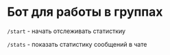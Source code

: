 # Бот для работы в группах

```/start``` - начать отслеживать статисткиу

```/stats``` - показать статистику сообщений в чате
